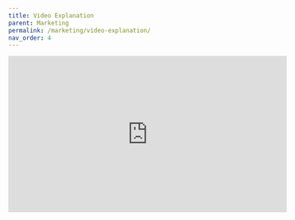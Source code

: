 ```yaml
---
title: Video Explanation
parent: Marketing
permalink: /marketing/video-explanation/
nav_order: 4
---
```



<div><iframe width="560" height="315" src="https://www.youtube.com/embed/SMoGNI0NB7k" title="YouTube video player" frameborder="0" allow="accelerometer; autoplay; clipboard-write; encrypted-media; gyroscope; picture-in-picture; web-share" allowfullscreen></iframe></div>
